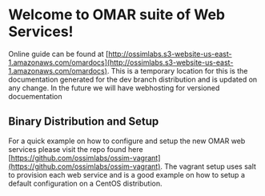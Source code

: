 # Welcome to OMAR suite of Web Services!

Online guide can be found at [http://ossimlabs.s3-website-us-east-1.amazonaws.com/omardocs](http://ossimlabs.s3-website-us-east-1.amazonaws.com/omardocs).   This is a temporary location for this is the documentation generated for the dev branch distribution and is updated on any change.  In the future we will have webhosting for versioned docuementation

## Binary Distribution and Setup

For a quick example on how to configure and setup the new OMAR web services please visit the repo found here [https://github.com/ossimlabs/ossim-vagrant](https://github.com/ossimlabs/ossim-vagrant). The vagrant setup uses salt to provision each web service and is a good example on how to setup a default configuration on a CentOS distribution.  



